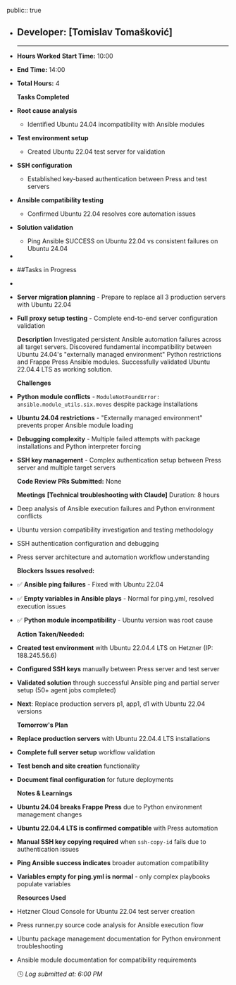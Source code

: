 public:: true

- ## Developer: [Tomislav Tomašković]
  
  ---
- **Hours Worked**
  **Start Time:** 10:00
- **End Time:** 14:00
- **Total Hours:** 4
  
  **Tasks Completed**
- **Root cause analysis**
	- Identified Ubuntu 24.04 incompatibility with Ansible modules
- **Test environment setup**
	- Created Ubuntu 22.04 test server for validation
- **SSH configuration**
	- Established key-based authentication between Press and test servers
- **Ansible compatibility testing**
	- Confirmed Ubuntu 22.04 resolves core automation issues
- **Solution validation**
	- Ping Ansible SUCCESS on Ubuntu 22.04 vs consistent failures on Ubuntu 24.04
-
- ##Tasks in Progress
-
- **Server migration planning** - Prepare to replace all 3 production servers with Ubuntu 22.04
- **Full proxy setup testing** - Complete end-to-end server configuration validation
  
  **Description**
  Investigated persistent Ansible automation failures across all target servers. Discovered fundamental incompatibility between Ubuntu 24.04's "externally managed environment" Python restrictions and Frappe Press Ansible modules. Successfully validated Ubuntu 22.04.4 LTS as working solution.
  
  **Challenges**
- **Python module conflicts** - `ModuleNotFoundError: ansible.module_utils.six.moves` despite package installations
- **Ubuntu 24.04 restrictions** - "Externally managed environment" prevents proper Ansible module loading
- **Debugging complexity** - Multiple failed attempts with package installations and Python interpreter forcing
- **SSH key management** - Complex authentication setup between Press server and multiple target servers
  
  **Code Review**
  **PRs Submitted:** None
  
  **Meetings**
  **[Technical troubleshooting with Claude]** Duration: 8 hours
- Deep analysis of Ansible execution failures and Python environment conflicts
- Ubuntu version compatibility investigation and testing methodology
- SSH authentication configuration and debugging
- Press server architecture and automation workflow understanding
  
  **Blockers**
  **Issues resolved:**
- ✅ **Ansible ping failures** - Fixed with Ubuntu 22.04
- ✅ **Empty variables in Ansible plays** - Normal for ping.yml, resolved execution issues
- ✅ **Python module incompatibility** - Ubuntu version was root cause
  
  **Action Taken/Needed:**
- **Created test environment** with Ubuntu 22.04.4 LTS on Hetzner (IP: 188.245.56.6)
- **Configured SSH keys** manually between Press server and test server
- **Validated solution** through successful Ansible ping and partial server setup (50+ agent jobs completed)
- **Next**: Replace production servers p1, app1, d1 with Ubuntu 22.04 versions
  
  **Tomorrow's Plan**
- **Replace production servers** with Ubuntu 22.04.4 LTS installations
- **Complete full server setup** workflow validation
- **Test bench and site creation** functionality
- **Document final configuration** for future deployments
  
  **Notes & Learnings**
- **Ubuntu 24.04 breaks Frappe Press** due to Python environment management changes
- **Ubuntu 22.04.4 LTS is confirmed compatible** with Press automation
- **Manual SSH key copying required** when `ssh-copy-id` fails due to authentication issues
- **Ping Ansible success indicates** broader automation compatibility
- **Variables empty for ping.yml is normal** - only complex playbooks populate variables
  
  **Resources Used**
- Hetzner Cloud Console for Ubuntu 22.04 test server creation
- Press runner.py source code analysis for Ansible execution flow
- Ubuntu package management documentation for Python environment troubleshooting
- Ansible module documentation for compatibility requirements
  
  🕓 *Log submitted at: 6:00 PM*